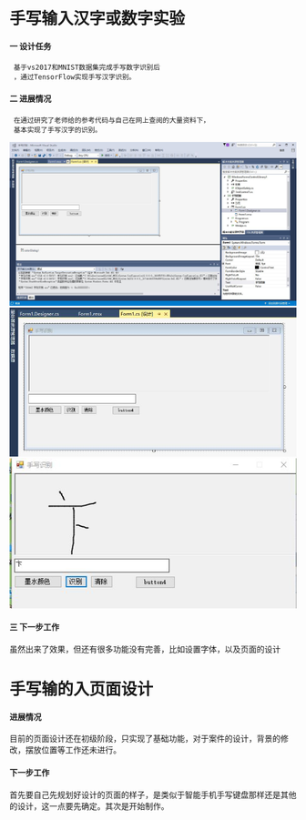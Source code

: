 # 手写输入汉字或数字实验
#### 一 设计任务
     基于vs2017和MNIST数据集完成手写数字识别后
     ，通过TensorFlow实现手写汉字识别。
  
#### 二 进展情况
     在通过研究了老师给的参考代码与自己在网上查阅的大量资料下，
     基本实现了手写汉字的识别。

![](061.jpg)
![](062.jpg)
![](063.jpg)

#### 三 下一步工作 
虽然出来了效果，但还有很多功能没有完善，比如设置字体，以及页面的设计

# 手写输的入页面设计
#### 进展情况
目前的页面设计还在初级阶段，只实现了基础功能，对于案件的设计，背景的修改，摆放位置等工作还未进行。
#### 下一步工作
首先要自己先规划好设计的页面的样子，是类似于智能手机手写键盘那样还是其他的设计，这一点要先确定。其次是开始制作。